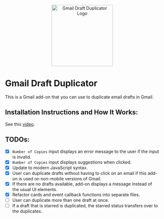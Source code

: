 <p align="center">
  <img src="https://raw.githubusercontent.com/jnbli/Gmail-Draft-Duplicator/master/Logo.png" alt="Gmail Draft Duplicator Logo" width="200" height="200">
</p>

# Gmail Draft Duplicator
This is a Gmail add-on that you can use to duplicate email drafts in Gmail.

## Installation Instructions and How It Works:
See this [video](https://www.youtube.com/watch?v=o3JVWLKUrYs).

## TODOs:
- [X] `Number of Copies` input displays an error message to the user if the input is invalid.
- [X] `Number of Copies` input displays suggestions when clicked.
- [X] Update to modern JavaScript syntax.
- [X] User can duplicate drafts without having to click on an email if this add-on is used on non-mobile versions of Gmail.
- [X] If there are no drafts available, add-on displays a message instead of the usual UI elements.
- [X] Refactor cards and event callback functions into separate files.
- [ ] User can duplicate more than one draft at once.
- [ ] If a draft that is starred is duplicated, the starred status transfers over to the duplicates.